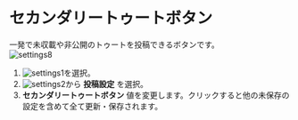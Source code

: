 # セカンダリートゥートボタン
一発で未収載や非公開のトゥートを投稿できるボタンです。  
![settings8](https://dl.thedesk.top/media/settings8.PNG)

1. ![settings1](https://dl.thedesk.top/media/settings1.PNG)を選択。
1. ![settings2](https://dl.thedesk.top/media/settings2.PNG)から __投稿設定__ を選択。
1.  __セカンダリートゥートボタン__ 値を変更します。クリックすると他の未保存の設定を含めて全て更新・保存されます。
